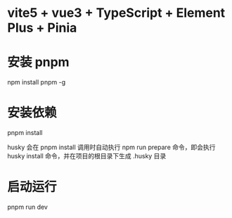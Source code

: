 # vite5 + vue3 + TypeScript + Element Plus + Pinia

# 安装 pnpm

npm install pnpm -g

# 安装依赖

pnpm install

husky 会在 pnpm install 调用时自动执行 npm run prepare 命令，即会执行 husky install 命令，并在项目的根目录下生成 .husky 目录

# 启动运行

pnpm run dev
